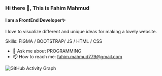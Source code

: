 ### Hi there 👋, This is Fahim Mahmud
#### I am a FrontEnd Developer✨
I love to visualize different and unique ideas for making a lovely website.   

Skills: FIGMA / BOOTSTRAP/ JS / HTML / CSS

- 💬 Ask me about PROGRAMMING 
- 📫 How to reach me: fahim.mahmud779@gmail.com 

![GitHub Activity Graph](https://activity-graph.herokuapp.com/graph?username=fahim-mahmud79)  


